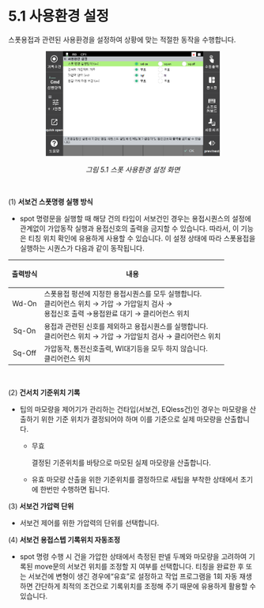 ﻿# 5.1 사용환경 설정

스폿용접과 관련된 사용환경을 설정하여 상황에 맞는 적절한 동작을 수행합니다.

<p align="center">
 <img src="../_assets/image_20.png" width="70%"></img>
 <em><p align="center">그림 5.1 스폿 사용환경 설정 화면</p></em>
</p>

</br>

(1)  **서보건 스폿명령 실행 방식**
- spot 명령문을 실행할 때 해당 건의 타입이 서보건인 경우는 용접시퀀스의 설정에 관계없이 가압동작 실행과 용접신호의 출력을 금지할 수 있습니다. 따라서, 이 기능은 티칭 위치 확인에 유용하게 사용할 수 있습니다. 이 설정 상태에 따라 스폿용접을 실행하는 시퀀스가 다음과 같이 동작됩니다.



<center>

|출력방식| <p align=center> 내용 </p>|  
|:---:|----------------------------------------------------|  
|Wd-On|스폿용접 펑션에 지정한 용접시퀀스를 모두 실행합니다. </br> 클리어런스 위치 → 가압 → 가압일치 검사 → </br> 용접신호 출력 →용접완료 대기 → 클리어런스 위치 |
|Sq-On|용접과 관련된 신호를 제외하고 용접시퀀스를 실행합니다. </br> 클리어런스 위치 → 가압 → 가압일치 검사 → 클리어런스 위치|
|Sq-Off|가압동작, 통전신호출력, WI대기등을 모두 하지 않습니다.</br>클리어런스 위치|

</center>


</br>

(2)  **건서치 기준위치 기록**
- 팁의 마모량을 제어기가 관리하는 건타입(서보건, EQless건)인 경우는 마모량을 산출하기 위한 기준 위치가 결정되어야 하며 이를 기준으로 실제 마모량을 산출합니다.
    
  -   무효
  
      결정된 기준위치를 바탕으로 마모된 실제 마모량을 산출합니다.
  -   유효
      마모량 산출을 위한 기준위치를 결정하므로 새팁을 부착한 상태에서 초기에 한번만 수행하면 됩니다.


(3)  **서보건 가압력 단위**
-  서보건 제어를 위한 가압력의 단위를 선택합니다.

(4)  **서보건 용접스텝 기록위치 자동조정**
-  spot 명령 수행 시 건을 가압한 상태에서 측정된 판넬 두께와 마모량을 고려하여 기록된 move문의 서보건 위치를 조정할 지 여부를 선택합니다. 티칭을 완료한 후 또는 서보건에 변형이 생긴 경우에“유효”로 설정하고 작업 프로그램을 1회 자동 재생하면 간단하게 최적의 조건으로 기록위치를 조정해 주기 때문에 유용하게 활용할 수 있습니다.

